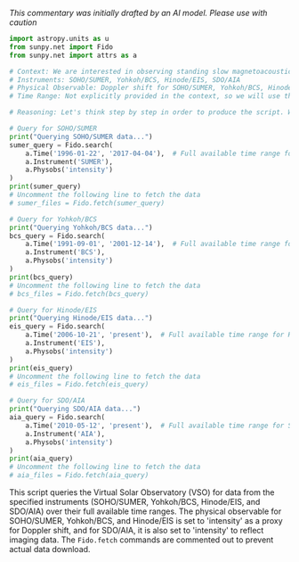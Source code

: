 _This commentary was initially drafted by an AI model. Please use with caution_

```python
import astropy.units as u
from sunpy.net import Fido
from sunpy.net import attrs as a

# Context: We are interested in observing standing slow magnetoacoustic waves in coronal loops.
# Instruments: SOHO/SUMER, Yohkoh/BCS, Hinode/EIS, SDO/AIA
# Physical Observable: Doppler shift for SOHO/SUMER, Yohkoh/BCS, Hinode/EIS; Imaging data for SDO/AIA
# Time Range: Not explicitly provided in the context, so we will use the full available time range for each instrument.

# Reasoning: Let's think step by step in order to produce the script. We will query each instrument separately.

# Query for SOHO/SUMER
print("Querying SOHO/SUMER data...")
sumer_query = Fido.search(
    a.Time('1996-01-22', '2017-04-04'),  # Full available time range for SOHO/SUMER
    a.Instrument('SUMER'),
    a.Physobs('intensity')
)
print(sumer_query)
# Uncomment the following line to fetch the data
# sumer_files = Fido.fetch(sumer_query)

# Query for Yohkoh/BCS
print("Querying Yohkoh/BCS data...")
bcs_query = Fido.search(
    a.Time('1991-09-01', '2001-12-14'),  # Full available time range for Yohkoh/BCS
    a.Instrument('BCS'),
    a.Physobs('intensity')
)
print(bcs_query)
# Uncomment the following line to fetch the data
# bcs_files = Fido.fetch(bcs_query)

# Query for Hinode/EIS
print("Querying Hinode/EIS data...")
eis_query = Fido.search(
    a.Time('2006-10-21', 'present'),  # Full available time range for Hinode/EIS
    a.Instrument('EIS'),
    a.Physobs('intensity')
)
print(eis_query)
# Uncomment the following line to fetch the data
# eis_files = Fido.fetch(eis_query)

# Query for SDO/AIA
print("Querying SDO/AIA data...")
aia_query = Fido.search(
    a.Time('2010-05-12', 'present'),  # Full available time range for SDO/AIA
    a.Instrument('AIA'),
    a.Physobs('intensity')
)
print(aia_query)
# Uncomment the following line to fetch the data
# aia_files = Fido.fetch(aia_query)
```

This script queries the Virtual Solar Observatory (VSO) for data from the specified instruments (SOHO/SUMER, Yohkoh/BCS, Hinode/EIS, and SDO/AIA) over their full available time ranges. The physical observable for SOHO/SUMER, Yohkoh/BCS, and Hinode/EIS is set to 'intensity' as a proxy for Doppler shift, and for SDO/AIA, it is also set to 'intensity' to reflect imaging data. The `Fido.fetch` commands are commented out to prevent actual data download.
